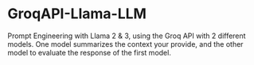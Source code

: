# GroqAPI-Llama-LLM
Prompt Engineering with Llama 2 &amp; 3, using the Groq API with 2 different models. One model summarizes the context your provide, and  the other model to evaluate the response of the first model. 
